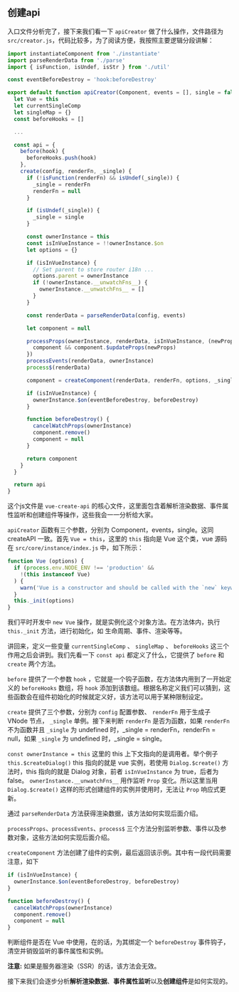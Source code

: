 ## 创建api

入口文件分析完了，接下来我们看一下 `apiCreator` 做了什么操作，文件路径为 `src/creator.js`，代码比较多，为了阅读方便，我按照主要逻辑分段讲解：

```js
import instantiateComponent from './instantiate'
import parseRenderData from './parse'
import { isFunction, isUndef, isStr } from './util'

const eventBeforeDestroy = 'hook:beforeDestroy'

export default function apiCreator(Component, events = [], single = false) {
  let Vue = this
  let currentSingleComp
  let singleMap = {}
  const beforeHooks = []

  ...

  const api = {
    before(hook) {
      beforeHooks.push(hook)
    },
    create(config, renderFn, _single) {
      if (!isFunction(renderFn) && isUndef(_single)) {
        _single = renderFn
        renderFn = null
      }

      if (isUndef(_single)) {
        _single = single
      }

      const ownerInstance = this
      const isInVueInstance = !!ownerInstance.$on
      let options = {}

      if (isInVueInstance) {
        // Set parent to store router i18n ...
        options.parent = ownerInstance
        if (!ownerInstance.__unwatchFns__) {
          ownerInstance.__unwatchFns__ = []
        }
      }

      const renderData = parseRenderData(config, events)

      let component = null

      processProps(ownerInstance, renderData, isInVueInstance, (newProps) => {
        component && component.$updateProps(newProps)
      })
      processEvents(renderData, ownerInstance)
      process$(renderData)

      component = createComponent(renderData, renderFn, options, _single)

      if (isInVueInstance) {
        ownerInstance.$on(eventBeforeDestroy, beforeDestroy)
      }

      function beforeDestroy() {
        cancelWatchProps(ownerInstance)
        component.remove()
        component = null
      }

      return component
    }
  }

  return api
}
```

这个js文件是 `vue-create-api` 的核心文件，这里面包含着解析渲染数据、事件属性监听和创建组件等操作，这些我会一一分析给大家。

`apiCreator` 函数有三个参数，分别为 Component，events，single。这同 createAPI 一致。首先 `Vue = this`，这里的 `this` 指向是 Vue 这个类，vue 源码在 `src/core/instance/index.js` 中，如下所示：

```js
function Vue (options) {
  if (process.env.NODE_ENV !== 'production' &&
    !(this instanceof Vue)
  ) {
    warn('Vue is a constructor and should be called with the `new` keyword')
  }
  this._init(options)
}
```

我们平时开发中 `new Vue` 操作，就是实例化这个对象方法。在方法体内，执行 `this._init` 方法，进行初始化，如 生命周期、事件、渲染等等。

讲回来，定义一些变量 `currentSingleComp` 、 `singleMap` 、 `beforeHooks` 这三个作用之后会讲到。我们先看一下 `const api` 都定义了什么，它提供了 `before` 和 `create` 两个方法。

`before` 提供了一个参数 `hook` ，它就是一个钩子函数，在方法体内用到了一开始定义的 `beforeHooks` 数组，将 `hook` 添加到该数组。根据名称定义我们可以猜到，这些函数会在组件初始化的时候就定义好，该方法可以用于某种限制设定。

`create` 提供了三个参数，分别为 `config` 配置参数、 `renderFn` 用于生成子 VNode 节点， `_single` 单例。接下来判断 `renderFn` 是否为函数，如果 `renderFn` 不为函数并且 `_single` 为 undefined 时，_single = renderFn，renderFn = null，如果 `_single` 为 undefined 时，_single = single。

`const ownerInstance = this` 这里的 this 上下文指向的是调用者。举个例子 `this.$createDialog()` this 指向的就是 vue 实例，若使用 `Dialog.$create()` 方法时，this 指向的就是 Dialog 对象，前者 `isInVueInstance` 为 true，后者为 false。 `ownerInstance.__unwatchFns__` 用作监听 `Prop` 变化。所以这里当用 `Dialog.$create()` 这样的形式创建组件的实例并使用时，无法让 `Prop` 响应式更新。

通过 `parseRenderData` 方法获得渲染数据，该方法如何实现后面介绍。

`processProps`、`processEvents`、`process$` 三个方法分别监听参数、事件以及参数对象，这些方法如何实现后面介绍。

`createComponent` 方法创建了组件的实例，最后返回该示例。其中有一段代码需要注意，如下

```js
if (isInVueInstance) {
  ownerInstance.$on(eventBeforeDestroy, beforeDestroy)
}

function beforeDestroy() {
  cancelWatchProps(ownerInstance)
  component.remove()
  component = null
}
```

判断组件是否在 Vue 中使用，在的话，为其绑定一个 `beforeDestroy` 事件钩子，清空并销毁监听的事件属性和实例。

**注意:** 如果是服务器渲染（SSR）的话，该方法会无效。

接下来我们会逐步分析**解析渲染数据**、**事件属性监听**以及**创建组件**是如何实现的。

